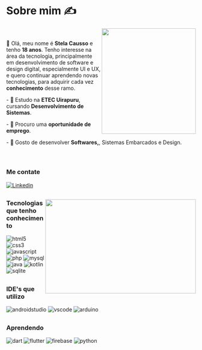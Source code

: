 <br>
 
# Sobre mim ✍

<img align="right" width="250px" height="280px" src="https://github.com/user-attachments/assets/e5f6bc8c-cb66-488b-9d6f-d79fbfa8ccf5" />


<br>

 👋  Olá, meu nome é **Stela Causso** e tenho **18 anos**. Tenho interesse na área da tecnologia, principalmente em desenvolvimento de software e design digital, especialmente UI e UX, e quero continuar aprendendo novas tecnologias, para adquirir cada vez **conhecimento** desse ramo.

<p align="left"> -  🎒 Estudo na <b>ETEC Uirapuru</b>, cursando <b>Desenvolvimento de Sistemas</b>. </p>
<p align="left"> -  💪 Procuro uma <b>oportunidade de emprego</b>. </p>
<p align="left"> -  📱 Gosto de desenvolver <b>Softwares,</b>, Sistemas Embarcados e Design. </p>

<br>

##

### Me contate 

[![Linkedin](https://img.shields.io/badge/LinkedIn-323330?style=for-the-badge&logo=linkedin&logoColor=0066c7)](https://www.linkedin.com/in/stela-causso/)



##

<img align="right" width="400px" height="250px" src="https://github-readme-stats.vercel.app/api/top-langs/?username=stela130&layout=compact&theme=github_dark&title_color=ffffff&hide_border=true" />

### Tecnologias que tenho conhecimento

![html5](https://img.shields.io/badge/HTML5-323330?style=for-the-badge&logo=html5&logoColor=E34F26)
![css3](https://img.shields.io/badge/CSS3-323330?style=for-the-badge&logo=css3&logoColor=1572B6)
![javascript](https://img.shields.io/badge/JavaScript-323330?style=for-the-badge&logo=javascript&logoColor=F7DF1E)
![php](https://img.shields.io/badge/PHP-323330?style=for-the-badge&logo=php&logoColor=777bb3)
![mysql](https://img.shields.io/badge/MySQL-323330?style=for-the-badge&logo=mysql&logoColor=white)
![java](https://img.shields.io/badge/Java-323330?style=for-the-badge&logo=openjdk&logoColor=ED8B00)
![kotlin](https://img.shields.io/badge/Kotlin-323330?&style=for-the-badge&logo=kotlin&logoColor=0095D5)
![sqlite](https://img.shields.io/badge/SQLite-323330?style=for-the-badge&logo=sqlite&logoColor=8bd1f7)


##

### IDE's que utilizo

![androidstudio](https://img.shields.io/badge/Android_Studio-323330?style=for-the-badge&logo=android-studio&logoColor=0a9b10)
![vscode](https://img.shields.io/badge/Visual_Studio_Code-323330?style=for-the-badge&logo=visual%20studio%20code&logoColor=white)
![arduino](https://img.shields.io/badge/Arduino_IDE-323330?style=for-the-badge&logo=arduino&logoColor=00979d)


##

### Aprendendo

![dart](https://img.shields.io/badge/Dart-323330?style=for-the-badge&logo=dart&logoColor=04599c)
![flutter](https://img.shields.io/badge/Flutter-323330?style=for-the-badge&logo=flutter&logoColor=5ac7f8)
![firebase](https://img.shields.io/badge/Firebase-323330?style=for-the-badge&logo=firebase&logoColor=ff9100)
![python](https://img.shields.io/badge/Python-323330?style=for-the-badge&logo=python&logoColor=4479a1)

##
